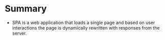 # Summary

- SPA is a web application that loads a single page and based on user interactions the page is dynamically rewritten with responses from the server.

